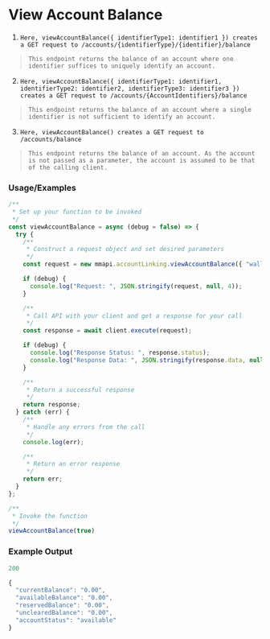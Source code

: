 # View Account Balance

1) `Here, viewAccountBalance({ identifierType1: identifier1 }) creates a GET request to /accounts/{identifierType}/{identifier}/balance`

> `This endpoint returns the balance of an account where one identifier suffices to uniquely identify an account.`

2) `Here, viewAccountBalance({ identifierType1: identifier1, identifierType2: identifier2, identifierType3: identifier3 }) creates a GET request to /accounts/{AccountIdentifiers}/balance`

> `This endpoint returns the balance of an account where a single identifier is not sufficient to identify an account.`

3) `Here, viewAccountBalance() creates a GET request to /accounts/balance`

> `This endpoint returns the balance of an account. As the account is not passed as a parameter, the account is assumed to be that of the calling client.`

### Usage/Examples

```javascript
/**
 * Set up your function to be invoked
 */
const viewAccountBalance = async (debug = false) => {
  try {
    /**
     * Construct a request object and set desired parameters
     */
    const request = new mmapi.accountLinking.viewAccountBalance({ "walletid": "1" });

    if (debug) {
      console.log("Request: ", JSON.stringify(request, null, 4));
    }

    /**
     * Call API with your client and get a response for your call
     */
    const response = await client.execute(request);

    if (debug) {
      console.log("Response Status: ", response.status);
      console.log("Response Data: ", JSON.stringify(response.data, null, 4));
    }

    /**
     * Return a successful response
     */
    return response;
  } catch (err) {
    /**
     * Handle any errors from the call
     */
    console.log(err);

    /**
     * Return an error response
     */
    return err;
  }
};

/**
 * Invoke the function
 */
viewAccountBalance(true)
```

### Example Output

```javascript
200

{
  "currentBalance": "0.00",
  "availableBalance": "0.00",
  "reservedBalance": "0.00",
  "unclearedBalance": "0.00",
  "accountStatus": "available"
}
```
